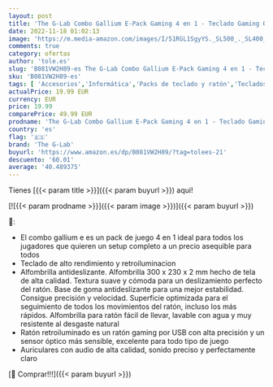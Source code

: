 ```yaml
---
layout: post
title: 'The G-Lab Combo Gallium E-Pack Gaming 4 en 1 - Teclado Gaming QWERTY – Incluye Ñ-Retroiluminado  Ratón Gaming de 2400 dpi  Auriculares Gaming  Alfombrilla de Ratón Antideslizante – PC PS4 PS5 Xbox One'
date: 2022-11-18 01:02:13
image: 'https://m.media-amazon.com/images/I/51RGL1SgyYS._SL500_._SL400_.jpg'
comments: true
category: ofertas
author: 'tole.es'
slug: 'B081VW2H89-es The G-Lab Combo Gallium E-Pack Gaming 4 en 1 - Teclado...'
sku: 'B081VW2H89-es'
tags: [ 'Accesorios','Informática','Packs de teclado y ratón','Teclados, ratones y periféricos de entrada','ps4','ps5','the g-lab','xbox','🇪🇸', ]
actualPrice: 19.99 EUR
currency: EUR
price: 19.99
comparePrice: 49.99 EUR
prodname: 'The G-Lab Combo Gallium E-Pack Gaming 4 en 1 - Teclado Gaming QWERTY – Incluye Ñ-Retroiluminado  Ratón Gaming de 2400 dpi  Auriculares Gaming  Alfombrilla de Ratón Antideslizante – PC PS4 PS5 Xbox One'
country: 'es'
flag: '🇪🇸'
brand: 'The G-Lab'
buyurl: 'https://www.amazon.es/dp/B081VW2H89/?tag=tolees-21'
descuento: '60.01'
average: '40.489375'
---
```


Tienes [{{< param title >}}]({{< param buyurl >}}) aqui!

[![{{< param prodname >}}]({{< param image >}})]({{< param buyurl >}})

🔎:

- El combo gallium e es un pack de juego 4 en 1 ideal para todos los jugadores que quieren un setup completo a un precio asequible para todos
- Teclado de alto rendimiento y retroiluminacion
- Alfombrilla antideslizante. Alfombrilla 300 x 230 x 2 mm hecho de tela de alta calidad. Textura suave y cómoda para un deslizamiento perfecto del ratón. Base de goma antideslizante para una mejor estabilidad. Consigue precisión y velocidad. Superficie optimizada para el seguimiento de todos los movimientos del ratón, incluso los más rápidos. Alfombrilla para ratón fácil de llevar, lavable con agua y muy resistente al desgaste natural
- Ratón retroiluminado es un ratón gaming por USB con alta precisión y un sensor óptico más sensible, excelente para todo tipo de juego
- Auriculares con audio de alta calidad, sonido preciso y perfectamente claro

[🛒 Comprar!!!]({{< param buyurl >}})
